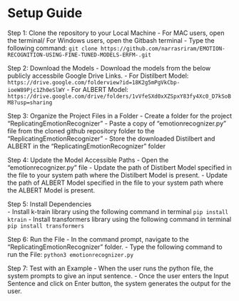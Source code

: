 # Setup Guide

Step 1: Clone the repository to your Local Machine
	- For MAC users, open the terminal/ For Windows users, open the Gitbash terminal
	- Type the following command:
		```
		git clone https://github.com/narrasriram/EMOTION-RECOGNITION-USING-FINE-TUNED-MODELS-ERFM-.git
		```

Step 2: Download the Models
	- Download the models from the below publicly accessbile Google Drive Links.
	- For Distilbert Model:
		```
		https://drive.google.com/folderview?id=18K2g5mPgVkCbp-ioeW89Pjc1Zh0eSlWY
		```
	- For ALBERT Model:
		```
		https://drive.google.com/drive/folders/1vVfeSXd0xXZSpxY83fy4Xc0_D7kSoBM8?usp=sharing
		```

Step 3: Organize the Project Files in a Folder
	- Create a folder for the project “ReplicatingEmotionRecognizer”
	- Paste a copy of “emotionrecognizer.py” file from the cloned github repository folder to the “ReplicatingEmotionRecognizer”
	- Store the downloaded Distilbert and ALBERT in the “ReplicatingEmotionRecognizer” folder

Step 4: Update the Model Accessible Paths
	- Open the “emotionrecognizer.py” file
	- Update the path of Distibert Model specified in the file to your system path where the Distilbert Model is present.
	- Update the path of ALBERT Model specified in the file to your system path where the ALBERT Model is present.
	
Step 5: Install Dependencies	
	- Install k-train library using the following command in terminal
		  ```
		  pip install ktrain
		  ```
	- Install transformers library using the following command in terminal
		  ```
		  pip install transformers
		  ```

Step 6: Run the File
	- In the command prompt, navigate to the “ReplicatingEmotionRecognizer” folder.
	- Type the following command to run the File:
		```
		python3 emotionrecognizer.py
		```

Step 7: Test with an Example
	- When the user runs the python file, the system prompts to give an input sentence.
	- Once the user enters the Input Sentence and click on Enter button, the system generates the output for the user.



